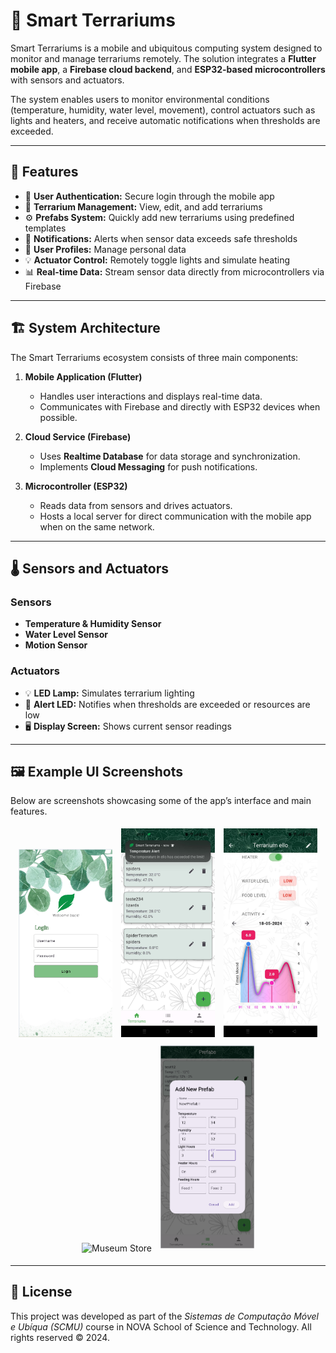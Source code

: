 # 🦎 Smart Terrariums

Smart Terrariums is a mobile and ubiquitous computing system designed to monitor and manage terrariums remotely. The solution integrates a **Flutter mobile app**, a **Firebase cloud backend**, and **ESP32-based microcontrollers** with sensors and actuators.

The system enables users to monitor environmental conditions (temperature, humidity, water level, movement), control actuators such as lights and heaters, and receive automatic notifications when thresholds are exceeded.

---

## 📱 Features

* 🔐 **User Authentication:** Secure login through the mobile app
* 🌿 **Terrarium Management:** View, edit, and add terrariums
* ⚙️ **Prefabs System:** Quickly add new terrariums using predefined templates
* 🔔 **Notifications:** Alerts when sensor data exceeds safe thresholds
* 👤 **User Profiles:** Manage personal data
* 💡 **Actuator Control:** Remotely toggle lights and simulate heating
* 📊 **Real-time Data:** Stream sensor data directly from microcontrollers via Firebase

---

## 🏗️ System Architecture

The Smart Terrariums ecosystem consists of three main components:

1. **Mobile Application (Flutter)**

   * Handles user interactions and displays real-time data.
   * Communicates with Firebase and directly with ESP32 devices when possible.

2. **Cloud Service (Firebase)**

   * Uses **Realtime Database** for data storage and synchronization.
   * Implements **Cloud Messaging** for push notifications.

3. **Microcontroller (ESP32)**

   * Reads data from sensors and drives actuators.
   * Hosts a local server for direct communication with the mobile app when on the same network.

---

## 🌡️ Sensors and Actuators

### Sensors

* **Temperature & Humidity Sensor**
* **Water Level Sensor**
* **Motion Sensor**

### Actuators

* 💡 **LED Lamp:** Simulates terrarium lighting
* 🚨 **Alert LED:** Notifies when thresholds are exceeded or resources are low
* 🖥️ **Display Screen:** Shows current sensor readings

---

## 🖼️ Example UI Screenshots 

Below are screenshots showcasing some of the app’s interface and main features.

<div align="center">
  <img src="assets/login_screen.png" alt="Museum Store" width="150" style="margin: 5px;">
  <img src="assets/home_screen.png" alt="Home Screen" width="150" style="margin: 5px;">
  <img src="assets/view_one.png" alt="Challenge Popup" width="150" style="margin: 5px;">
  <img src="assets/view_two.jpg" alt="Museum Store" width="150" style="margin: 5px;">
  <img src="assets/prefab_screen.png" alt="Interactive Map" width="150" style="margin: 5px;">
</div>

---

## 📄 License

This project was developed as part of the *Sistemas de Computação Móvel e Ubíqua (SCMU)* course in NOVA School of Science and Technology.
All rights reserved © 2024.

